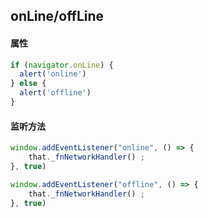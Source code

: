 ## onLine/offLine

#### 属性
```js
if (navigator.onLine) {
  alert('online')
} else {
  alert('offline')
}
```

#### 监听方法
```js
window.addEventListener("online", () => {
    that._fnNetworkHandler() ;
}, true)

window.addEventListener("offline", () => {
    that._fnNetworkHandler() ;
}, true)

```

